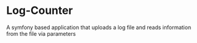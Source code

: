 # Log-Counter
A symfony based application that uploads a log file and reads information from the file via parameters
